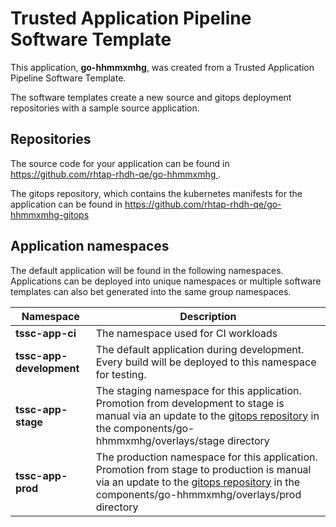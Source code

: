 # Trusted Application Pipeline Software Template

This application, **go-hhmmxmhg**, was created from a Trusted Application Pipeline Software Template.

The software templates create a new source and gitops deployment repositories with a sample source application. 

## Repositories

The source code for your application can be found in [https://github.com/rhtap-rhdh-qe/go-hhmmxmhg ](https://github.com/rhtap-rhdh-qe/go-hhmmxmhg ).
 
The gitops repository, which contains the kubernetes manifests for the application can be found in 
[https://github.com/rhtap-rhdh-qe/go-hhmmxmhg-gitops ](https://github.com/rhtap-rhdh-qe/go-hhmmxmhg-gitops ) 

## Application namespaces 

The default application will be found in the following namespaces. Applications can be deployed into unique namespaces or multiple software templates can also bet generated into the same group namespaces.  

|  Namespace   |  Description   |  
| -------- | -------- |
| **tssc-app-ci** | The namespace used for CI workloads |
| **tssc-app-development** | The default application during development. Every build will be deployed to this namespace for testing. |
| **tssc-app-stage** | The staging namespace for this application. Promotion from development to stage is manual via an update to the [gitops repository](https://github.com/rhtap-rhdh-qe/go-hhmmxmhg-gitops ) in the components/go-hhmmxmhg/overlays/stage directory |
| **tssc-app-prod** | The production namespace for this application. Promotion from stage to production is manual via an update to the [gitops repository](https://github.com/rhtap-rhdh-qe/go-hhmmxmhg-gitops ) in the components/go-hhmmxmhg/overlays/prod directory |